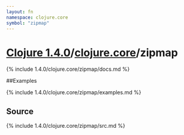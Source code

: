 ```yaml
---
layout: fn
namespace: clojure.core
symbol: "zipmap"
---
```


# [Clojure 1.4.0](../../)/[clojure.core](../)/zipmap

{% include 1.4.0/clojure.core/zipmap/docs.md %}

##Examples

{% include 1.4.0/clojure.core/zipmap/examples.md %}
## Source
{% include 1.4.0/clojure.core/zipmap/src.md %}

